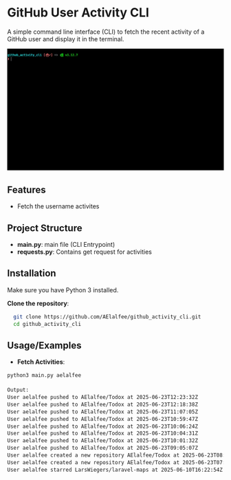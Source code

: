 
# GitHub User Activity CLI

A simple command line interface (CLI) to fetch the recent activity of a GitHub user and display it in the terminal.


<a href="https://roadmap.sh/projects/github-user-activity" target="_blank">
<img src="preview.gif" alt="Preview">
</a>

## Features

- Fetch the username activites


## Project Structure

- **main.py**: main file (CLI Entrypoint) 
- **requests.py**: Contains get request for activities
## Installation

Make sure you have Python 3 installed.

**Clone the repository**:

```bash
  git clone https://github.com/AElalfee/github_activity_cli.git
  cd github_activity_cli
```
    
## Usage/Examples

- **Fetch Activities**:

```bash
python3 main.py aelalfee

Output:
User aelalfee pushed to AElalfee/Todox at 2025-06-23T12:23:32Z
User aelalfee pushed to AElalfee/Todox at 2025-06-23T12:18:38Z
User aelalfee pushed to AElalfee/Todox at 2025-06-23T11:07:05Z
User aelalfee pushed to AElalfee/Todox at 2025-06-23T10:59:47Z
User aelalfee pushed to AElalfee/Todox at 2025-06-23T10:06:24Z
User aelalfee pushed to AElalfee/Todox at 2025-06-23T10:04:31Z
User aelalfee pushed to AElalfee/Todox at 2025-06-23T10:01:32Z
User aelalfee pushed to AElalfee/Todox at 2025-06-23T09:05:07Z
User aelalfee created a new repository AElalfee/Todox at 2025-06-23T08:52:48Z
User aelalfee created a new repository AElalfee/Todox at 2025-06-23T07:32:07Z
User aelalfee starred LarsWiegers/laravel-maps at 2025-06-10T16:22:54Z
```

